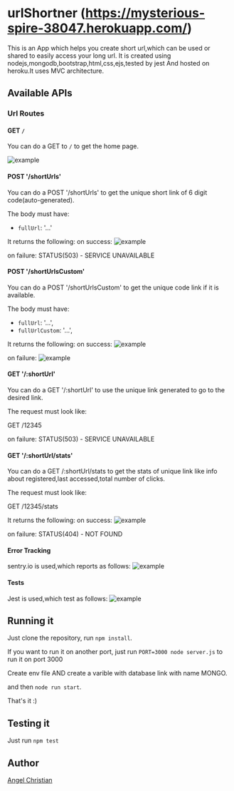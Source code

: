 # urlShortner (https://mysterious-spire-38047.herokuapp.com/)

This is an App which helps you create short url,which can be used or shared to easily access your long url.
It is created using nodejs,mongodb,bootstrap,html,css,ejs,tested by jest And hosted on heroku.It uses MVC architecture.

## Available APIs

### Url Routes

#### GET `/`

You can do a GET to `/` to get the home page.

![example](https://res.cloudinary.com/angelchristian/image/upload/v1607544233/home_iol3tq.png)


#### POST '/shortUrls'

You can do a POST '/shortUrls' to get the unique short link of 6 digit code(auto-generated).

The body must have:

* `fullUrl`: '...'

It returns the following:
on success:
![example](https://res.cloudinary.com/angelchristian/image/upload/v1607544270/urlsuccess_nxrgnz.png)

on failure:
STATUS(503) - SERVICE  UNAVAILABLE


#### POST '/shortUrlsCustom'

You can do a POST '/shortUrlsCustom' to get the unique code link if it is available.

The body must have:

* `fullUrl`: '...',
* `fullUrlCustom`: '...',


It returns the following:
on success:
![example](https://res.cloudinary.com/angelchristian/image/upload/v1607544270/urlsuccess_nxrgnz.png)

on failure:
![example](https://res.cloudinary.com/angelchristian/image/upload/v1607544319/urlfail_dmtmvo.png)


#### GET '/:shortUrl'

You can do a GET '/:shortUrl' to use the unique link generated to go to the desired link.

The request must look like:

GET /12345

on failure:
STATUS(503) - SERVICE  UNAVAILABLE


#### GET '/:shortUrl/stats'

You can do a GET /:shortUrl/stats to get the stats of unique link like info about registered,last accessed,total number of clicks.

The request must look like:

GET /12345/stats


It returns the following:
on success:
![example](https://res.cloudinary.com/angelchristian/image/upload/v1607544385/stats_xehilt.png)

on failure:
STATUS(404) - NOT FOUND

#### Error Tracking
sentry.io is used,which reports as follows:
![example](https://res.cloudinary.com/angelchristian/image/upload/v1607544464/sentry_fl1mvg.png)

#### Tests
Jest is used,which test as follows:
![example](https://res.cloudinary.com/angelchristian/image/upload/v1607544499/test_usstvt.png)


## Running it

Just clone the repository, run `npm install`.

If you want to run it on another port, just run `PORT=3000 node server.js` to run it on port 3000 

Create env file AND create a varible with database link  with name MONGO.

and then `node run start`. 

That's it :)

## Testing it

Just run `npm test`


## Author

[Angel Christian](https://github.com/AngelChristian)

